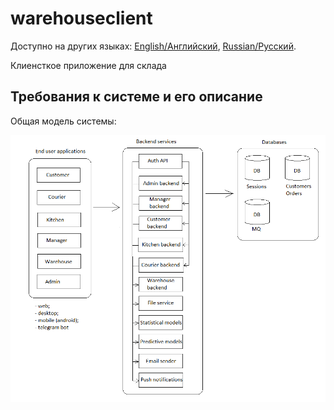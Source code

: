 # warehouseclient

Доступно на других языках: [English/Английский](warehouseclient.md), [Russian/Русский](warehouseclient.ru.md). 

Клиенсткое приложение для склада 

## Требования к системе и его описание 

Общая модель системы: 

![system_overall](../img/system_overall.png)
